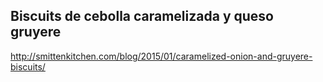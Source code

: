 ## Biscuits de cebolla caramelizada y queso gruyere

http://smittenkitchen.com/blog/2015/01/caramelized-onion-and-gruyere-biscuits/
